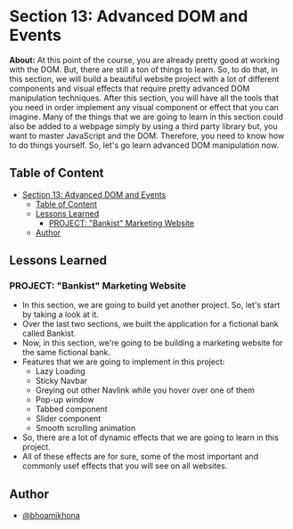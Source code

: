 # Section 13: Advanced DOM and Events

**About:** At this point of the course, you are already pretty good at working with the DOM. But, there are still a ton of things to learn. So, to do that, in this section, we will build a beautiful website project with a lot of different components and visual effects that require pretty advanced DOM manipulation techniques. After this section, you will have all the tools that you need in order implement any visual component or effect that you can imagine. Many of the things that we are going to learn in this section could also be added to a webpage simply by using a third party library but, you want to master JavaScript and the DOM. Therefore, you need to know how to do things yourself. So, let's go learn advanced DOM manipulation now.

## Table of Content

- [Section 13: Advanced DOM and Events](#section-13-advanced-dom-and-events)
  - [Table of Content](#table-of-content)
  - [Lessons Learned](#lessons-learned)
    - [PROJECT: "Bankist" Marketing Website](#project-bankist-marketing-website)
  - [Author](#author)

## Lessons Learned

### PROJECT: "Bankist" Marketing Website

- In this section, we are going to build yet another project. So, let's start by taking a look at it.
- Over the last two sections, we built the application for a fictional bank called Bankist.
- Now, in this section, we're going to be building a marketing website for the same fictional bank.
- Features that we are going to implement in this project:
  - Lazy Loading
  - Sticky Navbar
  - Greying out other Navlink while you hover over one of them
  - Pop-up window
  - Tabbed component
  - Slider component
  - Smooth scrolling animation
- So, there are a lot of dynamic effects that we are going to learn in this project.
- All of these effects are for sure, some of the most important and commonly usef effects that you will see on all websites.

## Author

- [@bhoamikhona](https://github.com/bhoamikhona)

